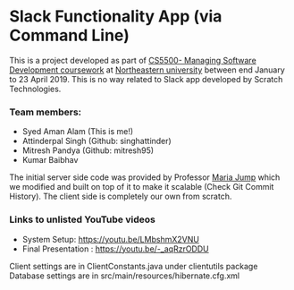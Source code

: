 # Slack Functionality App (via Command Line)
This is a project developed as part of 
[CS5500- Managing Software Development coursework](https://pages.github.ccs.neu.edu/CS5500-CourseMaterials/2019-spring/sched.html)
at [Northeastern university](https://www.khoury.northeastern.edu/) between end January to 23 April 2019.
This is no way related to Slack app developed by Scratch Technologies.

### Team members:  
* Syed Aman Alam (This is me!)
* Attinderpal Singh (Github: singhattinder)
* Mitresh Pandya (Github: mitresh95)
* Kumar Baibhav

The initial server side code was provided by Professor [Maria Jump](https://www.khoury.northeastern.edu/people/maria-jump/) which we modified and built on top of it to make it scalable (Check Git Commit History). The client side is completely our own from scratch.


### Links to unlisted YouTube videos
* System Setup: https://youtu.be/LMbshmX2VNU
* Final Presentation : https://youtu.be/-_aqRzrODDU

Client settings are in ClientConstants.java under clientutils package
Database settings are in src/main/resources/hibernate.cfg.xml


